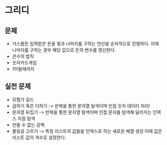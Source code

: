 # 그리디

## 문제
* 거스름돈
입력받은 돈을 몫과 나머지를 구하는 연산을 순차적으로 진행하다. 이때 나머지를 구하는 경우 해당 값으로 돈의 변수를 갱신한다.
* 큰수의 법칙
* 숫자카드게임
* 1이될때까지

## 실전 문제
* 모험가 길드
* 곱하기 혹은 더하기 -> 반복을 통한 문자열 탐색이며 인접 숫자 데이터 처리!
* 문자열 뒤집기 -> 반복을 통한 문자열 탐색이며 인접 문자를 탐색해 달라지는 인덱스 지점 탐색
* 만들 수 없는 금액
* 볼링공 고르기 -> 특정 리스트의 값들을 인덱스로 하는 새로운 배열 생성 이때 값은 리스트 값의 개수로 설정한다.


